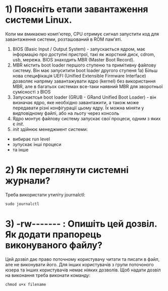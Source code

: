 # 1) Поясніть етапи завантаження системи Linux.

Коли ми вмикаємо комп'ютер, CPU отримує сигнал запустити код для завантаження системи, розташований в ROM пам'яті.

1) BIOS (Basic Input / Output System) - запускається ядром, має інформацію про доступні пристрої, такі як жорсткий диск, cdrom, usb, мережа.
   BIOS знаходить MBR (Master Boot Record).
2) MBR містить boot loader першого ступеню та примітивну файлову систему. Він має запуситити boot loader другого ступеня
   1а) Більш нова специфікація UEFI (Unified Extensible Firmware Interface) дозволяє напряму завантажувати ядро (kernel) без використання MBR, але в багатьох системах все-таки наявний MBR для зворотньої сумісності з BIOS
3) Запускаєтсья boot loader (GRUB - GRand Unified Boot Loader) - він визначає ядро, яке необхідно завантажити, а також може передавати різні конфігурації цьому ядру. Їх можна міняти у видповідному файлі, або на льоту через консоль
4) Ядро монтує файлову систему запускає свої процеси, одним з яких є _init_.
5) _init_ здійнює менеджмент системи:

- вибирає run level
- зупускає інші процеси
- та інше

# 2) Як переглянути системні журнали?

Треба використати утиліту journalctl:

```
sudo journalctl
```

# 3) -rw------- : Опишіть цей дозвіл. Як додати прапорець виконуваного файлу?
Цей дозвіл дає право поточному користувачу читати та писати в файл, але не виконувати його. Для інших користувачів з групи поточоного юзера та інших користувачів немає ніяких дозволів.
Щоб надати дозвіл на виконання треба виконати команду:
```
chmod u+x filename
```